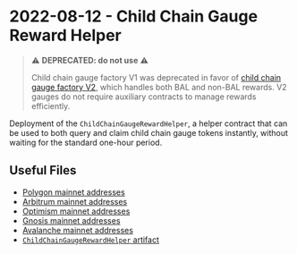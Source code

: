 # 2022-08-12 - Child Chain Gauge Reward Helper

> ⚠️ **DEPRECATED: do not use** ⚠️
>
> Child chain gauge factory V1 was deprecated in favor of [child chain gauge factory V2](../../20230316-child-chain-gauge-factory-v2/), which handles both BAL and non-BAL rewards. V2 gauges do not require auxiliary contracts to manage rewards efficiently.

Deployment of the `ChildChainGaugeRewardHelper`, a helper contract that can be used to both query and claim child chain gauge tokens instantly, without waiting for the standard one-hour period.

## Useful Files

- [Polygon mainnet addresses](./output/polygon.json)
- [Arbitrum mainnet addresses](./output/arbitrum.json)
- [Optimism mainnet addresses](./output/optimism.json)
- [Gnosis mainnet addresses](./output/gnosis.json)
- [Avalanche mainnet addresses](./output/avalanche.json)
- [`ChildChainGaugeRewardHelper` artifact](./artifact/ChildChainGaugeRewardHelper.json)

